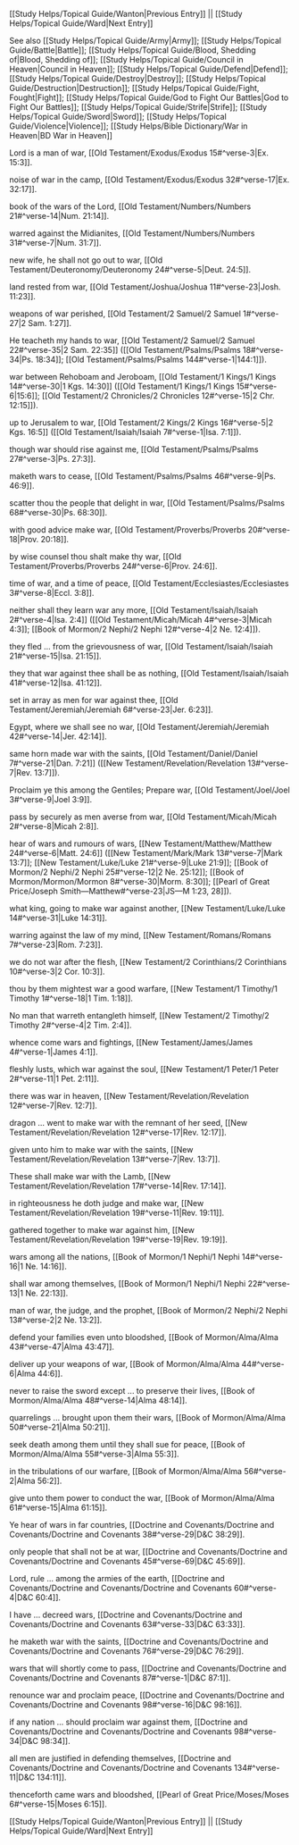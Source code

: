 [[Study Helps/Topical Guide/Wanton|Previous Entry]]  ||  [[Study Helps/Topical Guide/Ward|Next Entry]]

 See also [[Study Helps/Topical Guide/Army|Army]]; [[Study Helps/Topical Guide/Battle|Battle]]; [[Study Helps/Topical Guide/Blood, Shedding of|Blood, Shedding of]]; [[Study Helps/Topical Guide/Council in Heaven|Council in Heaven]]; [[Study Helps/Topical Guide/Defend|Defend]]; [[Study Helps/Topical Guide/Destroy|Destroy]]; [[Study Helps/Topical Guide/Destruction|Destruction]]; [[Study Helps/Topical Guide/Fight, Fought|Fight]]; [[Study Helps/Topical Guide/God to Fight Our Battles|God to Fight Our Battles]]; [[Study Helps/Topical Guide/Strife|Strife]]; [[Study Helps/Topical Guide/Sword|Sword]]; [[Study Helps/Topical Guide/Violence|Violence]]; [[Study Helps/Bible Dictionary/War in Heaven|BD War in Heaven]]

 Lord is a man of war, [[Old Testament/Exodus/Exodus 15#^verse-3|Ex. 15:3]].

 noise of war in the camp, [[Old Testament/Exodus/Exodus 32#^verse-17|Ex. 32:17]].

 book of the wars of the Lord, [[Old Testament/Numbers/Numbers 21#^verse-14|Num. 21:14]].

 warred against the Midianites, [[Old Testament/Numbers/Numbers 31#^verse-7|Num. 31:7]].

 new wife, he shall not go out to war, [[Old Testament/Deuteronomy/Deuteronomy 24#^verse-5|Deut. 24:5]].

 land rested from war, [[Old Testament/Joshua/Joshua 11#^verse-23|Josh. 11:23]].

 weapons of war perished, [[Old Testament/2 Samuel/2 Samuel 1#^verse-27|2 Sam. 1:27]].

 He teacheth my hands to war, [[Old Testament/2 Samuel/2 Samuel 22#^verse-35|2 Sam. 22:35]] ([[Old Testament/Psalms/Psalms 18#^verse-34|Ps. 18:34]]; [[Old Testament/Psalms/Psalms 144#^verse-1|144:1]]).

 war between Rehoboam and Jeroboam, [[Old Testament/1 Kings/1 Kings 14#^verse-30|1 Kgs. 14:30]] ([[Old Testament/1 Kings/1 Kings 15#^verse-6|15:6]]; [[Old Testament/2 Chronicles/2 Chronicles 12#^verse-15|2 Chr. 12:15]]).

 up to Jerusalem to war, [[Old Testament/2 Kings/2 Kings 16#^verse-5|2 Kgs. 16:5]] ([[Old Testament/Isaiah/Isaiah 7#^verse-1|Isa. 7:1]]).

 though war should rise against me, [[Old Testament/Psalms/Psalms 27#^verse-3|Ps. 27:3]].

 maketh wars to cease, [[Old Testament/Psalms/Psalms 46#^verse-9|Ps. 46:9]].

 scatter thou the people that delight in war, [[Old Testament/Psalms/Psalms 68#^verse-30|Ps. 68:30]].

 with good advice make war, [[Old Testament/Proverbs/Proverbs 20#^verse-18|Prov. 20:18]].

 by wise counsel thou shalt make thy war, [[Old Testament/Proverbs/Proverbs 24#^verse-6|Prov. 24:6]].

 time of war, and a time of peace, [[Old Testament/Ecclesiastes/Ecclesiastes 3#^verse-8|Eccl. 3:8]].

 neither shall they learn war any more, [[Old Testament/Isaiah/Isaiah 2#^verse-4|Isa. 2:4]] ([[Old Testament/Micah/Micah 4#^verse-3|Micah 4:3]]; [[Book of Mormon/2 Nephi/2 Nephi 12#^verse-4|2 Ne. 12:4]]).

 they fled ... from the grievousness of war, [[Old Testament/Isaiah/Isaiah 21#^verse-15|Isa. 21:15]].

 they that war against thee shall be as nothing, [[Old Testament/Isaiah/Isaiah 41#^verse-12|Isa. 41:12]].

 set in array as men for war against thee, [[Old Testament/Jeremiah/Jeremiah 6#^verse-23|Jer. 6:23]].

 Egypt, where we shall see no war, [[Old Testament/Jeremiah/Jeremiah 42#^verse-14|Jer. 42:14]].

 same horn made war with the saints, [[Old Testament/Daniel/Daniel 7#^verse-21|Dan. 7:21]] ([[New Testament/Revelation/Revelation 13#^verse-7|Rev. 13:7]]).

 Proclaim ye this among the Gentiles; Prepare war, [[Old Testament/Joel/Joel 3#^verse-9|Joel 3:9]].

 pass by securely as men averse from war, [[Old Testament/Micah/Micah 2#^verse-8|Micah 2:8]].

 hear of wars and rumours of wars, [[New Testament/Matthew/Matthew 24#^verse-6|Matt. 24:6]] ([[New Testament/Mark/Mark 13#^verse-7|Mark 13:7]]; [[New Testament/Luke/Luke 21#^verse-9|Luke 21:9]]; [[Book of Mormon/2 Nephi/2 Nephi 25#^verse-12|2 Ne. 25:12]]; [[Book of Mormon/Mormon/Mormon 8#^verse-30|Morm. 8:30]]; [[Pearl of Great Price/Joseph Smith—Matthew#^verse-23|JS—M 1:23, 28]]).

 what king, going to make war against another, [[New Testament/Luke/Luke 14#^verse-31|Luke 14:31]].

 warring against the law of my mind, [[New Testament/Romans/Romans 7#^verse-23|Rom. 7:23]].

 we do not war after the flesh, [[New Testament/2 Corinthians/2 Corinthians 10#^verse-3|2 Cor. 10:3]].

 thou by them mightest war a good warfare, [[New Testament/1 Timothy/1 Timothy 1#^verse-18|1 Tim. 1:18]].

 No man that warreth entangleth himself, [[New Testament/2 Timothy/2 Timothy 2#^verse-4|2 Tim. 2:4]].

 whence come wars and fightings, [[New Testament/James/James 4#^verse-1|James 4:1]].

 fleshly lusts, which war against the soul, [[New Testament/1 Peter/1 Peter 2#^verse-11|1 Pet. 2:11]].

 there was war in heaven, [[New Testament/Revelation/Revelation 12#^verse-7|Rev. 12:7]].

 dragon ... went to make war with the remnant of her seed, [[New Testament/Revelation/Revelation 12#^verse-17|Rev. 12:17]].

 given unto him to make war with the saints, [[New Testament/Revelation/Revelation 13#^verse-7|Rev. 13:7]].

 These shall make war with the Lamb, [[New Testament/Revelation/Revelation 17#^verse-14|Rev. 17:14]].

 in righteousness he doth judge and make war, [[New Testament/Revelation/Revelation 19#^verse-11|Rev. 19:11]].

 gathered together to make war against him, [[New Testament/Revelation/Revelation 19#^verse-19|Rev. 19:19]].

 wars among all the nations, [[Book of Mormon/1 Nephi/1 Nephi 14#^verse-16|1 Ne. 14:16]].

 shall war among themselves, [[Book of Mormon/1 Nephi/1 Nephi 22#^verse-13|1 Ne. 22:13]].

 man of war, the judge, and the prophet, [[Book of Mormon/2 Nephi/2 Nephi 13#^verse-2|2 Ne. 13:2]].

 defend your families even unto bloodshed, [[Book of Mormon/Alma/Alma 43#^verse-47|Alma 43:47]].

 deliver up your weapons of war, [[Book of Mormon/Alma/Alma 44#^verse-6|Alma 44:6]].

 never to raise the sword except ... to preserve their lives, [[Book of Mormon/Alma/Alma 48#^verse-14|Alma 48:14]].

 quarrelings ... brought upon them their wars, [[Book of Mormon/Alma/Alma 50#^verse-21|Alma 50:21]].

 seek death among them until they shall sue for peace, [[Book of Mormon/Alma/Alma 55#^verse-3|Alma 55:3]].

 in the tribulations of our warfare, [[Book of Mormon/Alma/Alma 56#^verse-2|Alma 56:2]].

 give unto them power to conduct the war, [[Book of Mormon/Alma/Alma 61#^verse-15|Alma 61:15]].

 Ye hear of wars in far countries, [[Doctrine and Covenants/Doctrine and Covenants/Doctrine and Covenants 38#^verse-29|D&C 38:29]].

 only people that shall not be at war, [[Doctrine and Covenants/Doctrine and Covenants/Doctrine and Covenants 45#^verse-69|D&C 45:69]].

 Lord, rule ... among the armies of the earth, [[Doctrine and Covenants/Doctrine and Covenants/Doctrine and Covenants 60#^verse-4|D&C 60:4]].

 I have ... decreed wars, [[Doctrine and Covenants/Doctrine and Covenants/Doctrine and Covenants 63#^verse-33|D&C 63:33]].

 he maketh war with the saints, [[Doctrine and Covenants/Doctrine and Covenants/Doctrine and Covenants 76#^verse-29|D&C 76:29]].

 wars that will shortly come to pass, [[Doctrine and Covenants/Doctrine and Covenants/Doctrine and Covenants 87#^verse-1|D&C 87:1]].

 renounce war and proclaim peace, [[Doctrine and Covenants/Doctrine and Covenants/Doctrine and Covenants 98#^verse-16|D&C 98:16]].

 if any nation ... should proclaim war against them, [[Doctrine and Covenants/Doctrine and Covenants/Doctrine and Covenants 98#^verse-34|D&C 98:34]].

 all men are justified in defending themselves, [[Doctrine and Covenants/Doctrine and Covenants/Doctrine and Covenants 134#^verse-11|D&C 134:11]].

 thenceforth came wars and bloodshed, [[Pearl of Great Price/Moses/Moses 6#^verse-15|Moses 6:15]].

[[Study Helps/Topical Guide/Wanton|Previous Entry]]  ||  [[Study Helps/Topical Guide/Ward|Next Entry]]